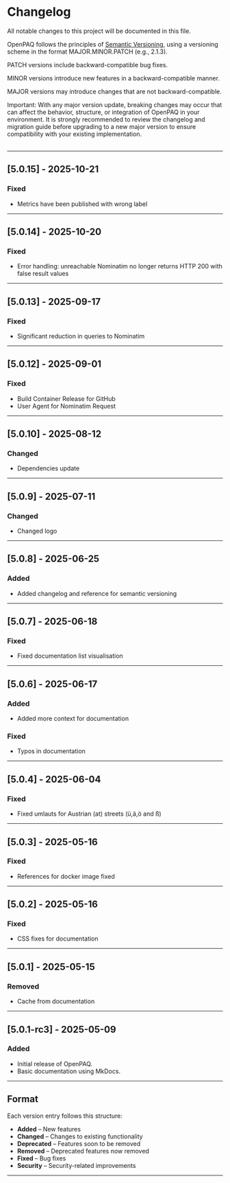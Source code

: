 # Changelog

All notable changes to this project will be documented in this file.

OpenPAQ follows the principles of [Semantic Versioning](https://semver.org/), using a versioning scheme in the format MAJOR.MINOR.PATCH (e.g., 2.1.3).

PATCH versions include backward-compatible bug fixes.

MINOR versions introduce new features in a backward-compatible manner.

MAJOR versions may introduce changes that are not backward-compatible.

Important:
With any major version update, breaking changes may occur that can affect the behavior, structure, or integration of OpenPAQ in your environment. It is strongly recommended to review the changelog and migration guide before upgrading to a new major version to ensure compatibility with your existing implementation.
<br><br>

---

## [5.0.15] - 2025-10-21
### Fixed
- Metrics have been published with wrong label

---

## [5.0.14] - 2025-10-20
### Fixed
- Error handling: unreachable Nominatim no longer returns HTTP 200 with false result values

---

## [5.0.13] - 2025-09-17
### Fixed
- Significant reduction in queries to Nominatim

---

## [5.0.12] - 2025-09-01
### Fixed
- Build Container Release for GitHub
- User Agent for Nominatim Request

---

## [5.0.10] - 2025-08-12
### Changed
- Dependencies update

---

## [5.0.9] - 2025-07-11
### Changed
- Changed logo

---

## [5.0.8] - 2025-06-25
### Added
- Added changelog and reference for semantic versioning

---

## [5.0.7] - 2025-06-18
### Fixed
- Fixed documentation list visualisation 

---

## [5.0.6] - 2025-06-17
### Added 
- Added more context for documentation

### Fixed
- Typos in documentation

---

## [5.0.4] - 2025-06-04

### Fixed
- Fixed umlauts for Austrian (at) streets (ü,ä,ö and ß)

---

## [5.0.3] - 2025-05-16

### Fixed
- References for docker image fixed

---

## [5.0.2] - 2025-05-16

### Fixed

- CSS fixes for documentation

---

## [5.0.1] - 2025-05-15

### Removed
- Cache from documentation

---

## [5.0.1-rc3] - 2025-05-09

### Added
- Initial release of OpenPAQ.
- Basic documentation using MkDocs.

---

## Format

Each version entry follows this structure:

- **Added** – New features
- **Changed** – Changes to existing functionality
- **Deprecated** – Features soon to be removed
- **Removed** – Deprecated features now removed
- **Fixed** – Bug fixes
- **Security** – Security-related improvements

---

